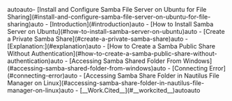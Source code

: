 <!-- TOC -->autoauto- [Install and Configure Samba File Server on Ubuntu for File Sharing](#install-and-configure-samba-file-server-on-ubuntu-for-file-sharing)auto    - [Introduction](#introduction)auto    - [How to Install Samba Server on Ubuntu](#how-to-install-samba-server-on-ubuntu)auto    - [Create a Private Samba Share](#create-a-private-samba-share)auto            - [Explanation:](#explanation)auto    - [How to Create a Samba Public Share Without Authentication](#how-to-create-a-samba-public-share-without-authentication)auto    - [Accessing Samba Shared Folder From Windows](#accessing-samba-shared-folder-from-windows)auto    - [Connecting Error](#connecting-error)auto    - [Accessing Samba Share Folder in Nautilus File Manager on Linux](#accessing-samba-share-folder-in-nautilus-file-manager-on-linux)auto    - [__Work.Cited__](#__workcited__)autoauto<!-- /TOC -->